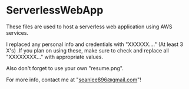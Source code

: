 # ServerlessWebApp

These files are used to host a serverless web application using AWS services. 

I replaced any personal info and credentials with "XXXXXX...." (At least 3 X's) .If you plan on using these, make sure to check and replace all "XXXXXXXX..." with appropriate values. 

Also don't forget to use your own "resume.png".

For more info, contact me at "seanlee896@gmail.com"!
